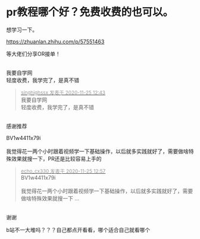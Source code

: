 # pr教程哪个好？免费收费的也可以。


想学习一下。

<a href="https://zhuanlan.zhihu.com/p/57551463" target="_blank">https://zhuanlan.zhihu.com/p/57551463</a>

等大佬们分享OR接单！<br />
<br />
<img src="static/image/smiley/default/lol.gif" smilieid="12" border="0" alt="" /><img src="static/image/smiley/default/lol.gif" smilieid="12" border="0" alt="" /><img src="static/image/smiley/default/lol.gif" smilieid="12" border="0" alt="" />

我要自学网<br />
轻度收费，我学完了，是真不错

<div class="quote"><blockquote><font size="2"><a href="https://www.hostloc.com/forum.php?mod=redirect&amp;goto=findpost&amp;pid=9514471&amp;ptid=771177" target="_blank"><font color="#999999">singhighssx 发表于 2020-11-25 12:43</font></a></font><br />
我要自学网<br />
轻度收费，我学完了，是真不错</blockquote></div><br />
感谢推荐

BV1w4411x79i<br />
<br />
我觉得花一两个小时跟着视频学一下基础操作，以后就多实践就好了，需要做啥特殊效果就搜一下，PR还是比较容易上手的

<div class="quote"><blockquote><font size="2"><a href="https://www.hostloc.com/forum.php?mod=redirect&amp;goto=findpost&amp;pid=9514572&amp;ptid=771177" target="_blank"><font color="#999999">echo_cx330 发表于 2020-11-25 12:57</font></a></font><br />
BV1w4411x79i<br />
<br />
我觉得花一两个小时跟着视频学一下基础操作，以后就多实践就好了，需要做啥特殊效果就搜一下 ...</blockquote></div><br />
谢谢

b站不一大堆吗？？？自己都点开看看，哪个适合自己就看哪个
